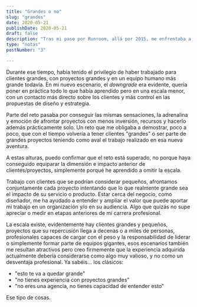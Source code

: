 ```yaml
---
title: "Grandes o no"
slug: "grandes"
date: 2020-05-21
publishDate: 2020-05-21
draft: false
description: "Tras mi paso por Runroom, allá por 2015, me enfrentaba a un reto personal delicado, primero aprender a descansar y después... dar el salto al mundo freelance, vuelta al complejo de navaja suiza."
type: "notas"
postNumber: "3"

---
```


Durante ese tiempo, había tenido el privilegio de haber trabajado para clientes grandes, con proyectos grandes y en un equipo humano más grande todavía. En mi nuevo escenario, el *downgrade* era evidente, quería poner en práctica todo lo que había aprendido pero en una escala menor, con un contacto más directo sobre los clientes y más control en las propuestas de diseño y estrategia.

Parte del reto pasaba por conseguir las mismas sensaciones, la adrenalina y emoción de afrontar proyectos con menos inversión, recursos y hacerlo además prácticamente solo. Un reto que me obligaba a demostrar, poco a poco, que con el tiempo volvería a tener clientes "grandes" o ser parte de grandes proyectos teniendo como aval el trabajo realizado en esa nueva aventura.

A estas alturas, puedo confirmar que el reto está superado, no porque haya conseguido equiparar la dimensión e impacto anterior de clientes/proyectos, simplemente porqué he aprendido a omitir la escala. 

Trabajo con clientes que se podrían considerar pequeños, afrontamos conjuntamente cada proyecto intentando que lo que realmente grande sea el impacto de su servicio o producto. Estar cerca del negocio, como diseñador, me ha ayudado a entender y ampliar el valor que puede aportar mi trabajo en un organización y/o en su audiencia. Algo que quizás no supe apreciar o medir en etapas anteriores de mi carrera profesional.

La escala existe, evidentemente hay clientes grandes y pequeños, proyectos que su repercusión llega a decenas o a miles de personas, profesionales capaces de cargar con el peso y la responsabilidad de liderar o simplemente formar parte de equipos gigantes, esos escenarios también me resultan atractivos pero creo firmemente que la experiencia adquirida actualmente debería considerarse como algo muy valioso, y no como un desventaja profesional. Ya sabéis... los clásicos:
- "esto te va a quedar grande"
- "no tienes experiencia con proyectos grandes"
- "no eres una agencia, no tienes capacidad de entender esto"

Ese tipo de cosas.